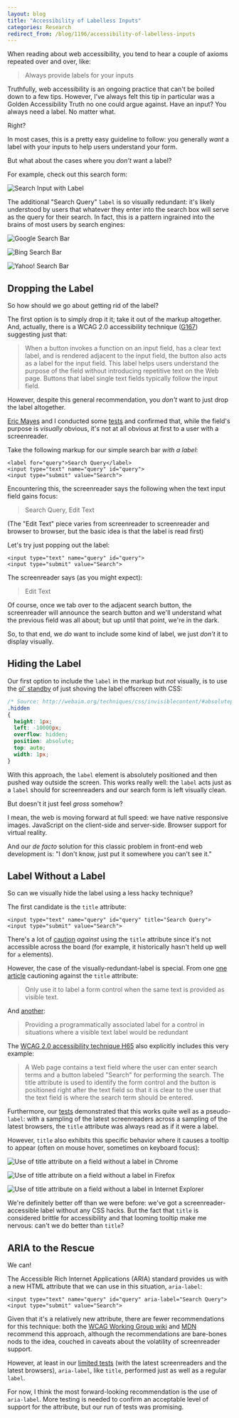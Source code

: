 ```yaml
---
layout: blog
title: "Accessibility of Labelless Inputs"
categories: Research
redirect_from: /blog/1196/accessibility-of-labelless-inputs
---
```


When reading about web accessibility, you tend to hear a couple of axioms repeated over and over, like:

> Always provide labels for your inputs

Truthfully, web accessibility is an ongoing practice that can't be boiled down to a few tips. However, I've always felt this tip in particular was a Golden Accessibility Truth no one could argue against. Have an input? You always need a label. No matter what.

Right?

In most cases, this is a pretty easy guideline to follow: you generally _want_ a label with your inputs to help users understand your form.

But what about the cases where you _don't_ want a label?

For example, check out this search form:

![Search Input with Label](/blog/images/search_bar_with_label.png)

The additional "Search Query" `label` is so visually redundant: it's likely understood by users that whatever they enter into the search box will serve as the query for their search. In fact, this is a pattern ingrained into the brains of most users by search engines:

![Google Search Bar](/blog/images/google_search_bar.png)

![Bing Search Bar](/blog/images/bing_search_engine.png)

![Yahoo! Search Bar](/blog/images/yahoo_search_engine.png)

## Dropping the Label

So how should we go about getting rid of the label?

The first option is to simply drop it it; take it out of the markup altogether. And, actually, there is a WCAG 2.0 accessibility technique ([G167](http://www.w3.org/TR/2014/NOTE-WCAG20-TECHS-20140408/G167)) suggesting just that:

> When a button invokes a function on an input field, has a clear text label, and is rendered adjacent to the input field, the button also acts as a label for the input field. This label helps users understand the purpose of the field without introducing repetitive text on the Web page. Buttons that label single text fields typically follow the input field.

However, despite this general recommendation, you _don't_ want to just drop the label altogether.

[Eric Mayes](http://www.simplyemazing.com/) and I conducted some [tests](https://github.com/ucsb-wsg/ucsb-wsg.github.io/issues/30) and confirmed that, while the field's purpose is _visually_ obvious, it's not at all obvious at first to a user with a screenreader.

Take the following markup for our simple search bar _with a label_:

```markup
<label for="query">Search Query</label>
<input type="text" name="query" id="query">
<input type="submit" value="Search">
```

Encountering this, the screenreader says the following when the text input field gains focus:

> Search Query, Edit Text

(The "Edit Text" piece varies from screenreader to screenreader and browser to browser, but the basic idea is that the label is read first)

Let's try just popping out the label:

```markup
<input type="text" name="query" id="query">
<input type="submit" value="Search">
```

The screenreader says (as you might expect):

> Edit Text

Of course, once we tab over to the adjacent search button, the screenreader will announce the search button and we'll understand what the previous field was all about; but up until that point, we're in the dark.

So, to that end, we _do_ want to include some kind of label, we just _don't_ it to display visually.

## Hiding the Label

Our first option to include the `label` in the markup but _not_ visually, is to use the [ol' standby](http://webaim.org/techniques/css/invisiblecontent/#absolutepositioning) of just shoving the label offscreen with CSS:

```css
/* Source: http://webaim.org/techniques/css/invisiblecontent/#absolutepositioning */
.hidden
{
  height: 1px;
  left: -10000px;
  overflow: hidden;
  position: absolute;
  top: auto;
  width: 1px;
}
```

With this approach, the `label` element is absolutely positioned and then pushed way outside the screen. This works really well: the `label` acts just as a `label` should for screenreaders and our search form is left visually clean.

But doesn't it just feel _gross_ somehow?

I mean, the web is moving forward at full speed: we have native responsive images. JavaScript on the client-side and server-side. Browser support for virtual reality.

And our _de facto_ solution for this classic problem in front-end web development is: "I don't know, just put it somewhere you can't see it."

## Label Without a Label

So can we visually hide the label using a less hacky technique?

The first candidate is the `title` attribute:

```markup
<input type="text" name="query" id="query" title="Search Query">
<input type="submit" value="Search">
```

There's a lot of [caution](http://www.paciellogroup.com/blog/2012/01/html5-accessibility-chops-title-attribute-use-and-abuse/) _against_ using the `title` attribute since it's not accessible across the board (for example, it historically hasn't held up well for `a` elements).

However, the case of the visually-redundant-label is special. From one [one article](http://www.paciellogroup.com/blog/2012/01/html5-accessibility-chops-title-attribute-use-and-abuse/) cautioning against the `title` attribute:

> Only use it to label a form control when the same text is provided as visible text.

And [another](http://www.paciellogroup.com/blog/2010/11/using-the-html-title-attribute/):

> Providing a programmatically associated label for a control in situations where a visible text label would be redundant

The [WCAG 2.0 accessibility technique H65](http://www.w3.org/TR/2014/NOTE-WCAG20-TECHS-20140408/H65.html) also explicitly includes this very example:

> A Web page contains a text field where the user can enter search terms and a button labeled "Search" for performing the search. The title attribute is used to identify the form control and the button is positioned right after the text field so that it is clear to the user that the text field is where the search term should be entered.

Furthermore, our [tests](http://loganfranken.github.io/web-standards-testing/title-as-label/results.html) demonstrated that this works quite well as a pseudo-`label`: with a sampling of the latest screenreaders across a sampling of the latest browsers, the `title` attribute was always read as if it were a label.

However, `title` also exhibits this specific behavior where it causes a tooltip to appear (often on mouse hover, sometimes on keyboard focus):

![Use of title attribute on a field without a label in Chrome](/blog/images/title_search_bar_chrome.png)

![Use of title attribute on a field without a label in Firefox](/blog/images/title_search_bar_firefox.png)

![Use of title attribute on a field without a label in Internet Explorer ](/blog/images/title_search_bar_ie.png)

We're definitely better off than we were before: we've got a screenreader-accessible label without any CSS hacks. But the fact that `title` is considered brittle for accessibility and that looming tooltip make me nervous: can't we do better than `title`?

## ARIA to the Rescue

We can!

The Accessible Rich Internet Applications (ARIA) standard provides us with a new HTML attribute that we can use in this situation, `aria-label`:

```markup
<input type="text" name="query" id="query" aria-label="Search Query">
<input type="submit" value="Search">
```

Given that it's a relatively new attribute, there are fewer recommendations for this technique: both the [WCAG Working Group wiki](http://www.w3.org/WAI/GL/wiki/Using_aria-label_to_provide_an_invisible_label) and [MDN](https://developer.mozilla.org/en-US/docs/Web/Accessibility/ARIA/ARIA_Techniques/Using_the_aria-label_attribute) recommend this approach, although the recommendations are bare-bones nods to the idea, couched in caveats about the volatility of screenreader support.

However, at least in our [limited tests](http://loganfranken.github.io/web-standards-testing/title-as-label/results.html) (with the latest screenreaders and the latest browsers), `aria-label`, like `title`, performed just as well as a regular `label`.

For now, I think the most forward-looking recommendation is the use of `aria-label`. More testing is needed to confirm an acceptable level of support for the attribute, but our run of tests was promising.
